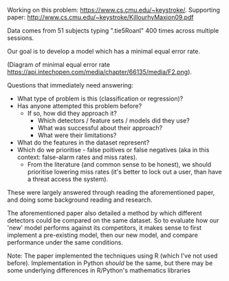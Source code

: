 Working on this problem: https://www.cs.cmu.edu/~keystroke/.
Supporting paper: http://www.cs.cmu.edu/~keystroke/KillourhyMaxion09.pdf

Data comes from 51 subjects typing ".tie5Roanl" 400 times across multiple sessions.

Our goal is to develop a model which has a minimal equal error rate. 

(Diagram of minimal equal error rate https://api.intechopen.com/media/chapter/66135/media/F2.png).

Questions that immediately need answering:
- What type of problem is this (classification or regression)?
- Has anyone attempted this problem before?
    - If so, how did they approach it? 
        - Which detectors / feature sets / models did they use?
        - What was successful about their approach? 
        - What were their limitations?
- What do the features in the dataset represent?
- Which do we prioritise - false poitives or false negatives (aka in this context: false-alarm rates and miss rates).
    - From the literature (and common sense to be honest), we should prioritise lowering miss rates (it's better to lock out a user, than have a threat access the system).

These were largely answered through reading the aforementioned paper, and doing some background reading and research.

The aforementioned paper also detailed a method by which different detectors could be compared on the same dataset. So to evaluate how our 'new' model performs against its competitors, it makes sense to first implement a pre-existing model, then our new model, and compare performance under the same conditions.

Note: The paper implemented the techniques using R (which I've not used before). Implementation in Python _should_ be the same, but there may be some underlying differences in R/Python's mathematics libraries

